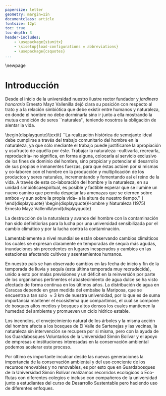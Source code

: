 ```yaml
---
papersize: letter
geometry: margin=1in
documentclass: article
fontsize: 12pt
toc: true
toc-depth: 3
header-includes:
    - \usepackage{siunitx}
    - \sisetup{load-configurations = abbreviations}
    - \usepackage{csquotes}
...
```


\newpage

# Introducción

<!-- \approx 3 \km -->

Desde el inicio de la universidad nuestro ilustre rector fundador y *jardinero honorario* 
Ernesto Mayz Vallenilla dejó clara su posición con respecto al trato y a la relación
simbiótica que debe existir entre humanos y naturaleza, en donde el hombre no
debe dorminarla sino ir junto a ella mostrando la mutua condición de seres
``naturales'', teniendo nosotros la obligación de alentar la vida.

\begin{displayquote}\textit{
    ``La realización histórica de semejante ideal debe cumplirse a través del trabajo
    comunitario del hombre en la naturaleza, ya que sólo mediante el trabajo puede justificarse
    la apropiación y usufructo de aquélla por éste. Trabajar la naturaleza –cultivarla, recrearla,
    reproducirla– no significa, en forma alguna, colocarla al servicio exclusivo de los fines de
    dominio del hombre, sino propiciar y potenciar el desarrollo de sus propias e inmanentes
    fuerzas, para que éstas actúen por sí mismas y co-laboren con el hombre en la producción y
    multiplicación de los productos y seres naturales, incrementando y fomentando así el reino
    de la vida.
    A través de esta co-laboración del hombre y la naturaleza, en su unidad simbióticaespiritual,
    es posible y factible esperar que se ilumine un nuevo camino que permita
    despejar las amenazas que se ciernen sobre ambos –y aun sobre la propia vida– a la altura
    de nuestro tiempo.''
}
\end{displayquote}
\begin{displayquote}Hombre y Naturaleza (1975) Ernesto Mayz Vallenilla\end{displayquote}

La destrucción de la naturaleza y avance del hombre con la contaminación han sido
definitiorias para la lucha por una universidad sensibilizada por el cambio
climático y por la lucha contra la contaminación.

Lamentablemente a nivel mundial se están observando cambios climáticos los cuales se expresan
claramente en temporadas de sequía más agudas, inundaciones sin precedentes
en lugares inesperados y cambios en las estaciones afectando cultivos y asentamientos 
humanos.

En nuestro país se han observado cambios en las fecha de 
inicio y fin de la temporada de lluvia y sequía (esta última temporada 
muy recrudecida), unido a esto por malas previsiones y un déficit en la reinversión 
por parte de los organismos pertinentes el abastecimiento de agua dulce
se ha visto afectado de forma continua en los últimos años. La distribución
de agua en Caracas depende en gran medida del embalse la Mariposa, que se encuentra
a tan solo $\approx\SI{3}{\km}$ de nuestra universidad, por lo que es de suma importancia
mantener el ecosistema que compartimos, el cual se compone de bosques altos medios
y bosques altos densos los cuales mantienen la humedad del ambiente y 
promueven un cíclo hídrico estable.

Los incendios, el envejecimiento natural de los árboles y la misma acción del hombre
afecta a los bosques de El Valle de Sartenejas y las vecinas, la naturaleza 
sin intervención se recupera por si misma, pero con la ayuda de los Guardabosques
Voluntarios de la Universidad Simón Bolívar y el apoyo de empresas e instituciones
interesadas en la conservación ambiental podemos acelerar este proceso.

Por último es importante inculcar desde las nuevas generaciones la importancia
de la conservación ambiental y del uso conciente de los recursos renovables y
no renovables, es por esto que en Guardabosques de la Universidad Simón Bolívar
realizamos recorridos ecológicos o Eco-Rutas con diferentes colegios e incluso
con compañeros de la universidad junto a estudiantes del curso de Desarrollo
Sustentable pero haciendo uso de diferentes enfoques.